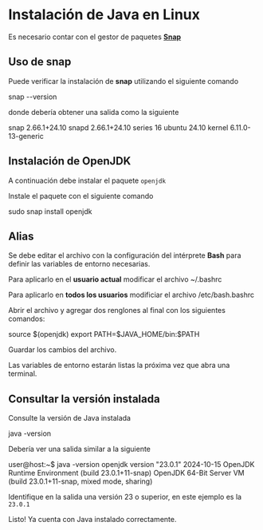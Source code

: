 # Instalación de Java en Linux

<warning>
    <p>
        Es necesario contar con el gestor de paquetes <a href="https://snapcraft.io"><b>Snap</b></a> 
    </p>
</warning>

## Uso de snap

Puede verificar la instalación de **snap** utilizando el siguiente comando

<code-block lang="console">snap --version</code-block>

donde debería obtener una salida como la siguiente

<code-block lang="plain text">
snap    2.66.1+24.10
snapd   2.66.1+24.10
series  16
ubuntu  24.10
kernel  6.11.0-13-generic
</code-block>

## Instalación de OpenJDK

A continuación debe instalar el paquete
<code>openjdk</code>

Instale el paquete con el siguiente comando

<code-block lang="console">sudo snap install openjdk</code-block>

## Alias

Se debe editar el archivo con la configuración del intérprete **Bash** para
definir las variables de entorno necesarias.

Para aplicarlo en el **usuario actual** modificar el archivo <shortcut>~/.bashrc</shortcut>

Para aplicarlo en **todos los usuarios** modificiar el archivo <shortcut>/etc/bash.bashrc</shortcut>

Abrir el archivo y agregar dos renglones al final con los siguientes comandos:

<code-block lang="console">
source $(openjdk)
export PATH=$JAVA_HOME/bin:$PATH
</code-block>

Guardar los cambios del archivo. 

Las variables de entorno estarán listas la próxima vez que abra una terminal.

## Consultar la versión instalada

Consulte la versión de Java instalada

<code-block lang="console">java -version</code-block>

Debería ver una salida similar a la siguiente

<code-block lang="plain text">
user@host:~$ java -version
openjdk version "23.0.1" 2024-10-15
OpenJDK Runtime Environment (build 23.0.1+11-snap)
OpenJDK 64-Bit Server VM (build 23.0.1+11-snap, mixed mode, sharing)
</code-block>

Identifique en la salida una versión
<shortcut>23</shortcut> o superior, en este ejemplo es la <code>23.0.1</code>

<note>
    <p>
        Listo! Ya cuenta con Java instalado correctamente.
    </p>
</note>

